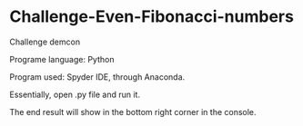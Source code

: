 # Challenge-Even-Fibonacci-numbers
Challenge demcon

Programe language: Python

Program used: Spyder IDE, through Anaconda.

Essentially, open .py file and run it.

The end result will show in the bottom right corner in the console. 
